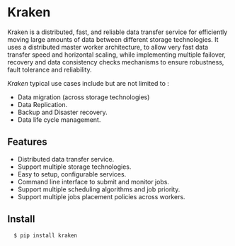 
Kraken
==================================


Kraken is a distributed, fast, and reliable data transfer service for efficiently moving large amounts of data between different storage technologies. It uses a distributed master worker architecture, to allow very fast data transfer speed and horizontal scaling, while implementing multiple failover, recovery and data consistency checks mechanisms to ensure robustness, fault tolerance and reliability.


*Kraken* typical use cases include but are not limited to :
- Data migration (across storage technologies)
- Data Replication.
- Backup and Disaster recovery.
- Data life cycle management.


Features
--------

* Distributed data transfer service.
* Support multiple storage technologies.
* Easy to setup, configurable services.
* Command line interface to submit and monitor jobs.
* Support multiple scheduling algorithms and job priority.
* Support multiple jobs placement policies across workers.

Install
---------------

```bash
  $ pip install kraken
```
